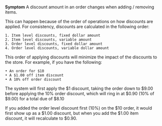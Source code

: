 **Symptom**
A discount amount in an order changes when adding / removing items.

This can happen because of the order of operations on how discounts are applied. For consistency, discounts are calculated in the following order:

	1. Item level discounts, fixed dollar amount
	2. Item level discounts, variable amount
	3. Order level discounts, fixed dollar amount
	4. Order level discounts, variable dollar amount

This order of applying discounts will minimize the impact of the discounts to the store. For example, if you have the following:

	• An order for $10
	• A $1.00 off item discount
	• A 10% off order discount

The system will first apply the $1 discount, taking the order down to $9.00 before applying the 10% order discount, which will ring in at $0.90 (10% of $9.00) for a total due of $8.10

If you added the order level discount first (10%) on the $10 order, it would first show up as a $1.00 discount, but when you add the $1.00 item discount, it will recalculate to $0.90.
